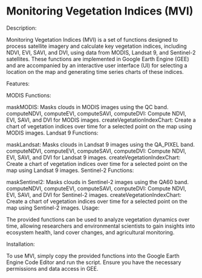 # Monitoring Vegetation Indices (MVI)
Description:

Monitoring Vegetation Indices (MVI) is a set of functions designed to process satellite imagery and calculate key vegetation indices, including NDVI, EVI, SAVI, and DVI, using data from MODIS, Landsat 9, and Sentinel-2 satellites. These functions are implemented in Google Earth Engine (GEE) and are accompanied by an interactive user interface (UI) for selecting a location on the map and generating time series charts of these indices.

Features:

MODIS Functions:

maskMODIS: Masks clouds in MODIS images using the QC band.
computeNDVI, computeEVI, computeSAVI, computeDVI: Compute NDVI, EVI, SAVI, and DVI for MODIS images.
createVegetationIndexChart: Create a chart of vegetation indices over time for a selected point on the map using MODIS images.
Landsat 9 Functions:

maskLandsat: Masks clouds in Landsat 9 images using the QA_PIXEL band.
computeNDVI, computeEVI, computeSAVI, computeDVI: Compute NDVI, EVI, SAVI, and DVI for Landsat 9 images.
createVegetationIndexChart: Create a chart of vegetation indices over time for a selected point on the map using Landsat 9 images.
Sentinel-2 Functions:

maskSentinel2: Masks clouds in Sentinel-2 images using the QA60 band.
computeNDVI, computeEVI, computeSAVI, computeDVI: Compute NDVI, EVI, SAVI, and DVI for Sentinel-2 images.
createVegetationIndexChart: Create a chart of vegetation indices over time for a selected point on the map using Sentinel-2 images.
Usage:

The provided functions can be used to analyze vegetation dynamics over time, allowing researchers and environmental scientists to gain insights into ecosystem health, land cover changes, and agricultural monitoring.

Installation:

To use MVI, simply copy the provided functions into the Google Earth Engine Code Editor and run the script. Ensure you have the necessary permissions and data access in GEE.
